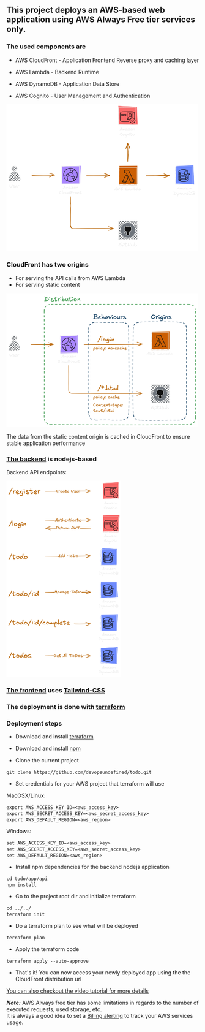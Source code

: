 ## This project deploys an AWS-based web application using AWS Always Free tier services only.

### The used components are

- AWS CloudFront - Application Frontend Reverse proxy and caching layer

- AWS Lambda - Backend Runtime

- AWS DynamoDB - Application Data Store

- AWS Cognito - User Management and Authentication

<img src="diagrams/diagram.png" width="500">

### CloudFront has two origins
- For serving the API calls from AWS Lambda
- For serving static content

<img src="diagrams/cloudfront.png" width="500">

The data from the static content origin is cached in CloudFront to ensure stable application performance

### [The backend](app/api/index.js) is nodejs-based

Backend API endpoints:<br>

<img src="diagrams/backend.png" width="300">

### [The frontend](app/web) uses [Tailwind-CSS](https://tailwindcss.com/)

### The deployment is done with [terraform](https://www.terraform.io/)

### Deployment steps

- Download and install [terraform](https://developer.hashicorp.com/terraform/install)

- Download and install [npm](https://docs.npmjs.com/downloading-and-installing-node-js-and-npm)

- Clone the current project
```
git clone https://github.com/devopsundefined/todo.git
```

- Set credentials for your AWS project that terraform will use

MacOSX/Linux:
```
export AWS_ACCESS_KEY_ID=<aws_access_key>
export AWS_SECRET_ACCESS_KEY=<aws_secret_access_key>
export AWS_DEFAULT_REGION=<aws_region>
```

Windows:
```
set AWS_ACCESS_KEY_ID=<aws_access_key>
set AWS_SECRET_ACCESS_KEY=<aws_secret_access_key>
set AWS_DEFAULT_REGION=<aws_region>
```

- Install npm dependencies for the backend nodejs application
```
cd todo/app/api
npm install
```

- Go to the project root dir and initialize terraform

```
cd ../../
terraform init
```

- Do a terraform plan to see what will be deployed
```
terraform plan
```

- Apply the terraform code
```
terraform apply --auto-approve
```

- That's it! You can now access your newly deployed app using the the CloudFront distribution url

[You can also checkout the video tutorial for more details](https://www.youtube.com/watch?v=U5f2cnjkmzM)

***Note:*** AWS Always free tier has some limitations in regards to the number of executed requests, used storage, etc. <br>It is always a good idea to set a [Billing alerting](https://docs.aws.amazon.com/AmazonCloudWatch/latest/monitoring/monitor_estimated_charges_with_cloudwatch.html) to track your AWS services usage. 